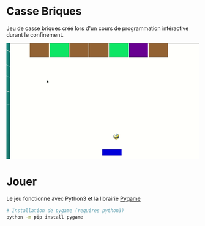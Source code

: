 # Casse Briques
Jeu de casse briques créé lors d'un cours de programmation intéractive durant le confinement.

![demo](.README/v1.gif)

# Jouer

Le jeu fonctionne avec Python3 et la librairie [Pygame](https://www.pygame.org/wiki/GettingStarted)
```bash
# Installation de pygame (requires python3)
python -m pip install pygame
```